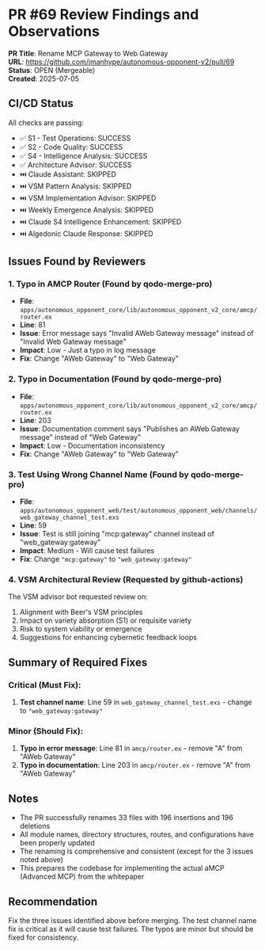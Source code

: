 # PR #69 Review Findings and Observations

**PR Title**: Rename MCP Gateway to Web Gateway  
**URL**: https://github.com/jmanhype/autonomous-opponent-v2/pull/69  
**Status**: OPEN (Mergeable)  
**Created**: 2025-07-05  

## CI/CD Status
All checks are passing:
- ✅ S1 - Test Operations: SUCCESS
- ✅ S2 - Code Quality: SUCCESS  
- ✅ S4 - Intelligence Analysis: SUCCESS
- ✅ Architecture Advisor: SUCCESS
- ⏭️ Claude Assistant: SKIPPED
- ⏭️ VSM Pattern Analysis: SKIPPED
- ⏭️ VSM Implementation Advisor: SKIPPED
- ⏭️ Weekly Emergence Analysis: SKIPPED
- ⏭️ Claude S4 Intelligence Enhancement: SKIPPED
- ⏭️ Algedonic Claude Response: SKIPPED

## Issues Found by Reviewers

### 1. **Typo in AMCP Router** (Found by qodo-merge-pro)
- **File**: `apps/autonomous_opponent_core/lib/autonomous_opponent_v2_core/amcp/router.ex`
- **Line**: 81
- **Issue**: Error message says "Invalid AWeb Gateway message" instead of "Invalid Web Gateway message"
- **Impact**: Low - Just a typo in log message
- **Fix**: Change "AWeb Gateway" to "Web Gateway"

### 2. **Typo in Documentation** (Found by qodo-merge-pro)
- **File**: `apps/autonomous_opponent_core/lib/autonomous_opponent_v2_core/amcp/router.ex`
- **Line**: 203
- **Issue**: Documentation comment says "Publishes an AWeb Gateway message" instead of "Web Gateway"
- **Impact**: Low - Documentation inconsistency
- **Fix**: Change "AWeb Gateway" to "Web Gateway"

### 3. **Test Using Wrong Channel Name** (Found by qodo-merge-pro)
- **File**: `apps/autonomous_opponent_web/test/autonomous_opponent_web/channels/web_gateway_channel_test.exs`
- **Line**: 59
- **Issue**: Test is still joining "mcp:gateway" channel instead of "web_gateway:gateway"
- **Impact**: Medium - Will cause test failures
- **Fix**: Change `"mcp:gateway"` to `"web_gateway:gateway"`

### 4. **VSM Architectural Review** (Requested by github-actions)
The VSM advisor bot requested review on:
1. Alignment with Beer's VSM principles
2. Impact on variety absorption (S1) or requisite variety
3. Risk to system viability or emergence
4. Suggestions for enhancing cybernetic feedback loops

## Summary of Required Fixes

### Critical (Must Fix):
1. **Test channel name**: Line 59 in `web_gateway_channel_test.exs` - change to `"web_gateway:gateway"`

### Minor (Should Fix):
1. **Typo in error message**: Line 81 in `amcp/router.ex` - remove "A" from "AWeb Gateway"
2. **Typo in documentation**: Line 203 in `amcp/router.ex` - remove "A" from "AWeb Gateway"

## Notes
- The PR successfully renames 33 files with 196 insertions and 196 deletions
- All module names, directory structures, routes, and configurations have been properly updated
- The renaming is comprehensive and consistent (except for the 3 issues noted above)
- This prepares the codebase for implementing the actual aMCP (Advanced MCP) from the whitepaper

## Recommendation
Fix the three issues identified above before merging. The test channel name fix is critical as it will cause test failures. The typos are minor but should be fixed for consistency.
